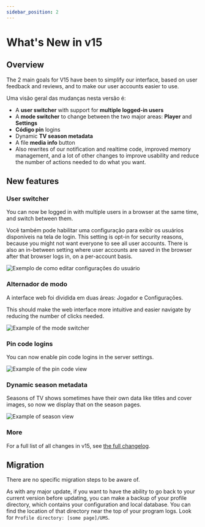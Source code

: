 ```yaml
---
sidebar_position: 2
---
```


# What's New in v15

## Overview

The 2 main goals for V15 have been to simplify our interface, based on user feedback and reviews, and to make our user accounts easier to use.

Uma visão geral das mudanças nesta versão é:

- A **user switcher** with support for **multiple logged-in users**
- A **mode switcher** to change between the two major areas: **Player** and **Settings**
- **Código pin** logins
- Dynamic **TV season metadata**
- A file **media info** button
- Also rewrites of our notification and realtime code, improved memory management, and a lot of other changes to improve usability and reduce the number of actions needed to do what you want.

## New features

### User switcher

You can now be logged in with multiple users in a browser at the same time, and switch between them.

Você também pode habilitar uma configuração para exibir os usuários disponíveis na tela de login. This setting is opt-in for security reasons, because you might not want everyone to see all user accounts. There is also an in-between setting where user accounts are saved in the browser after that browser logs in, on a per-account basis.

![Exemplo de como editar configurações do usuário](@site/docs/img/whats-new-in-v14-user-avatar.png)

### Alternador de modo

A interface web foi dividida em duas áreas: Jogador e Configurações.

This should make the web interface more intuitive and easier navigate by reducing the number of clicks needed.

![Example of the mode switcher](@site/docs/img/whats-new-in-v15-mode-switcher.png)

### Pin code logins

You can now enable pin code logins in the server settings.

![Example of the pin code view](@site/docs/img/whats-new-in-v15-pin-code.png)

### Dynamic season metadata

Seasons of TV shows sometimes have their own data like titles and cover images, so now we display that on the season pages.

![Example of season view](@site/docs/img/whats-new-in-v15-season-metadata.png)

### More

For a full list of all changes in v15, see [the full changelog](https://github.com/UniversalMediaServer/UniversalMediaServer/blob/main/CHANGELOG.md).

## Migration

There are no specific migration steps to be aware of.

As with any major update, if you want to have the ability to go back to your current version before updating, you can make a backup of your profile directory, which contains your configuration and local database. You can find the location of that directory near the top of your program logs. Look for `Profile directory: [some page]/UMS`.

